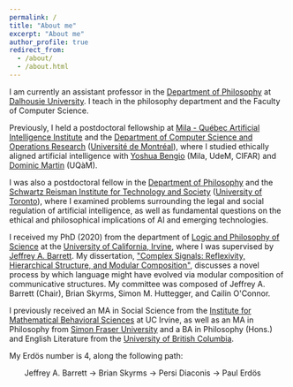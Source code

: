 ```yaml
---
permalink: /
title: "About me"
excerpt: "About me"
author_profile: true
redirect_from: 
  - /about/
  - /about.html
---
```


I am currently an assistant professor in the [Department of Philosophy](https://www.dal.ca/faculty/arts/philosophy.html "Dal Philo") at [Dalhousie University](https://www.dal.ca/ "Dal"). I teach in the philosophy department and the Faculty of Computer Science. 

Previously, I held a postdoctoral fellowship at [Mila - Québec Artificial Intelligence Institute](https://mila.quebec/ "Mila") and the [Department of Computer Science and Operations Research](https://diro.umontreal.ca/accueil/ "DIRO - UdeM") ([Université de Montréal](https://www.umontreal.ca "UdeM")), where I studied ethically aligned artificial intelligence with [Yoshua Bengio](http://www.iro.umontreal.ca/~bengioy/yoshua_en/ "Yoshua Bengio") (Mila, UdeM, CIFAR) and [Dominic Martin](https://sites.google.com/view/dmartin/ai-ethics?authuser=0 "Dominic Martin") (UQàM).

I was also a postdoctoral fellow in the [Department of Philosophy](https://philosophy.utoronto.ca "UofT Philosophy") and the [Schwartz Reisman Institute for Technology and Society](https://www.torontosri.ca "Toronto SRI") ([University of Toronto](https://www.utoronto.ca "UofT")), where I examined problems surrounding the legal and social regulation of artificial intelligence, as well as fundamental questions on the ethical and philosophical implications of AI and emerging technologies.

I received my PhD (2020) from the department of [Logic and Philosophy of Science](https://www.lps.uci.edu "Logic and Philosophy of Science") at the [University of California, Irvine](https://uci.edu "University of California, Irvine"), where I was supervised by [Jeffrey A. Barrett](http://faculty.sites.uci.edu/jeffreybarrett/ "Jeffrey A. Barrett"). My dissertation, ["Complex Signals: Reflexivity, Hierarchical Structure, and Modular Composition"](https://escholarship.org/uc/item/5328x080 "Complex Signals"), discusses a novel process by which language might have evolved via modular composition of communicative structures. My committee was composed of Jeffrey A. Barrett (Chair), Brian Skyrms, Simon M. Huttegger, and Cailin O'Connor.

I previously received an MA in Social Science from the [Institute for Mathematical Behavioral Sciences](https://www.imbs.uci.edu/ "Institute for Mathematical Behavioral Sciences") at UC Irvine, as well as an MA in Philosophy from [Simon Fraser University](https://www.sfu.ca/ "Simon Fraser University") and a BA in Philosophy (Hons.) and English Literature from the [University of British Columbia](https://www.ubc.ca/ "University of British Columbia").

My Erd&#246;s number is 4, along the following path:

&nbsp;&nbsp;&nbsp;&nbsp;&nbsp;&nbsp; Jeffrey A. Barrett &#8594; Brian Skyrms &#8594; Persi Diaconis &#8594; Paul Erd&#246;s

